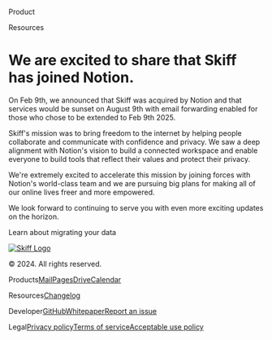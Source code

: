 [](https://www.skiff.org/)

Product

Resources

We are excited to share that Skiff has joined Notion.
=====================================================

On Feb 9th, we announced that Skiff was acquired by Notion and that services would be sunset on August 9th with email forwarding enabled for those who chose to be extended to Feb 9th 2025.  
  
Skiff's mission was to bring freedom to the internet by helping people collaborate and communicate with confidence and privacy. We saw a deep alignment with Notion's vision to build a connected workspace and enable everyone to build tools that reflect their values and protect their privacy.  
  
We're extremely excited to accelerate this mission by joining forces with Notion's world-class team and we are pursuing big plans for making all of our online lives freer and more empowered.  
  
We look forward to continuing to serve you with even more exciting updates on the horizon.

Learn about migrating your data

[![Skiff Logo](https://cdn.sanity.io/images/sdd9dua4/production/07da4f72b24a1e98db8ac9ab6b04e090bc585f8f-163x64.svg?fit=max&auto=format)](https://www.skiff.org/)

© 2024. All rights reserved.

Products[Mail](https://www.skiff.org/mail)[Pages](https://www.skiff.org/pages)[Drive](https://www.skiff.org/drive)[Calendar](https://www.skiff.org/calendar)

Resources[Changelog](https://skiff.com/changelog)

Developer[GitHub](https://github.com/skiff-org)[Whitepaper](https://www.skiff.org/security-model)[Report an issue](https://www.skiff.org/report)

Legal[Privacy policy](https://skiff.com/privacy-policy)[Terms of service](https://app.skiff.com/docs/8e50d705-8d48-4434-922e-bdad09d0e4be#TmfvNJY4Wel9br9jd3Tl3raiiQcsWYcXCe76ToaAsyw=)[Acceptable use policy](https://app.skiff.com/docs/c682c6a4-4fde-4e98-95b2-6a85085fdbde#uceeiqhn1+oMDjoItzLjhXwy4Rk7YVaFd1heNKuhDSo=)
